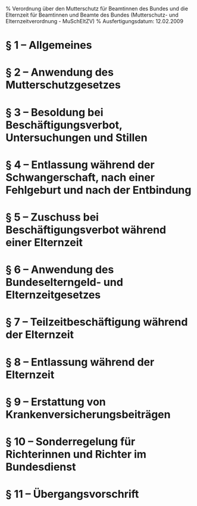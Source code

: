 % Verordnung über den Mutterschutz für Beamtinnen des Bundes und die Elternzeit für Beamtinnen und Beamte des Bundes  (Mutterschutz- und Elternzeitverordnung - MuSchEltZV)
% Ausfertigungsdatum: 12.02.2009
 
# § 1 – Allgemeines

# § 2 – Anwendung des Mutterschutzgesetzes

# § 3 – Besoldung bei Beschäftigungsverbot, Untersuchungen und Stillen

# § 4 – Entlassung während der Schwangerschaft, nach einer Fehlgeburt und nach der Entbindung

# § 5 – Zuschuss bei Beschäftigungsverbot während einer Elternzeit

# § 6 – Anwendung des Bundeselterngeld- und Elternzeitgesetzes

# § 7 – Teilzeitbeschäftigung während der Elternzeit

# § 8 – Entlassung während der Elternzeit

# § 9 – Erstattung von Krankenversicherungsbeiträgen

# § 10 – Sonderregelung für Richterinnen und Richter im Bundesdienst

# § 11 – Übergangsvorschrift
